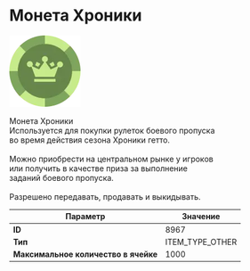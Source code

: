 # Монета Хроники

![Item Image](../img/8967.webp?raw=true)

Монета Хроники<br>Используется для покупки рулеток боевого пропуска<br>во время действия сезона Хроники гетто.<br><br>Можно приобрести на центральном рынке у игроков<br>или получить в качестве приза за выполнение<br>заданий боевого пропуска.<br><br>Разрешено передавать, продавать и выкидывать.


| Параметр | Значение |
|----------|----------|
| **ID** | 8967 |
| **Тип** | ITEM_TYPE_OTHER |
| **Максимальное количество в ячейке** | 1000 |

